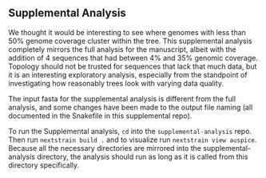 ## Supplemental Analysis

We thought it would be interesting to see where genomes with less than 50% genome coverage cluster within the tree. This supplemental analysis completely mirrors the full analysis for the manuscript, albeit with the addition of 4 sequences that had between 4% and 35% genomic coverage. Topology should not be trusted for sequences that lack that much data, but it is an interesting exploratory analysis, especially from the standpoint of investigating how reasonably trees look with varying data quality.

The input fasta for the supplemental analysis is different from the full analysis, and some changes have been made to the output file naming (all documented in the Snakefile in this supplemental repo).

To run the Supplemental analysis, `cd` into the `supplemental-analysis` repo. Then run `nextstrain build .` and to visualize run `nextstrain view auspice`. Because all the necessary directories are mirrored into the supplemental-analysis directory, the analysis should run as long as it is called from this directory specifically.
